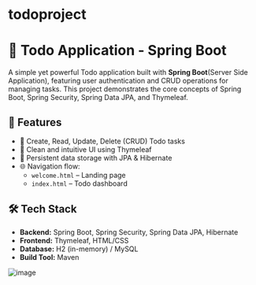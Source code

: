 # todoproject
# 📝 Todo Application - Spring Boot

A simple yet powerful Todo application built with **Spring Boot**(Server Side Application), featuring user authentication and CRUD operations for managing tasks. This project demonstrates the core concepts of Spring Boot, Spring Security, Spring Data JPA, and Thymeleaf.

## 🚀 Features

- 🧾 Create, Read, Update, Delete (CRUD) Todo tasks
- 🎨 Clean and intuitive UI using Thymeleaf
- 📄 Persistent data storage with JPA & Hibernate
- 🌐 Navigation flow:  
  - `welcome.html` – Landing page  
  - `index.html` – Todo dashboard

## 🛠️ Tech Stack

- **Backend:** Spring Boot, Spring Security, Spring Data JPA, Hibernate
- **Frontend:** Thymeleaf, HTML/CSS
- **Database:** H2 (in-memory) / MySQL 
- **Build Tool:** Maven


![image](https://github.com/user-attachments/assets/b5d9ac3e-1c70-49a4-989c-d84ad96a0555)


